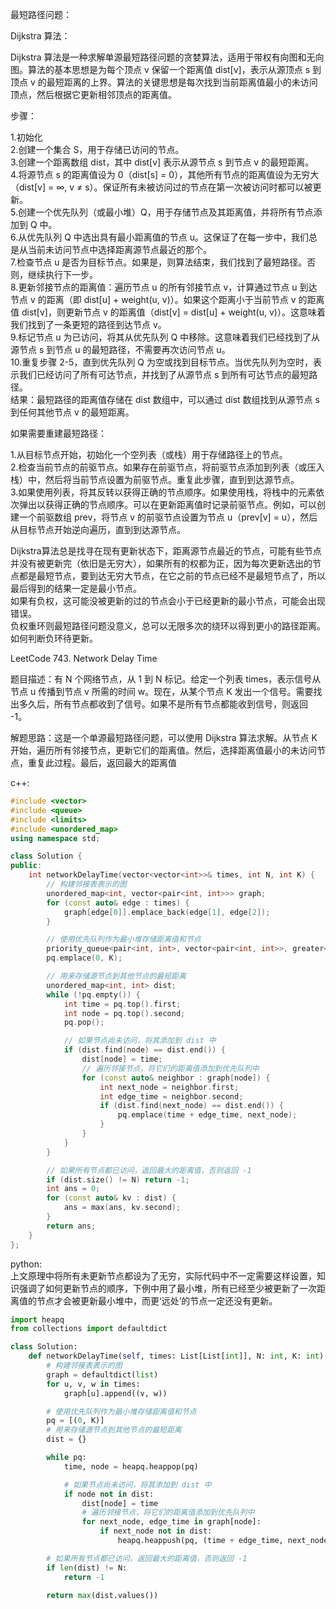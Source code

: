 最短路径问题：

Dijkstra 算法：  

Dijkstra 算法是一种求解单源最短路径问题的贪婪算法，适用于带权有向图和无向图。算法的基本思想是为每个顶点 v 保留一个距离值 dist[v]，表示从源顶点 s 到顶点 v 的最短距离的上界。算法的关键思想是每次找到当前距离值最小的未访问顶点，然后根据它更新相邻顶点的距离值。

步骤：

1.初始化  
2.创建一个集合 S，用于存储已访问的节点。  
3.创建一个距离数组 dist，其中 dist[v] 表示从源节点 s 到节点 v 的最短距离。  
4.将源节点 s 的距离值设为 0（dist[s] = 0），其他所有节点的距离值设为无穷大（dist[v] = ∞, v ≠ s）。保证所有未被访问过的节点在第一次被访问时都可以被更新。  
5.创建一个优先队列（或最小堆）Q，用于存储节点及其距离值，并将所有节点添加到 Q 中。  
6.从优先队列 Q 中选出具有最小距离值的节点 u。这保证了在每一步中，我们总是从当前未访问节点中选择距离源节点最近的那个。  
7.检查节点 u 是否为目标节点。如果是，则算法结束，我们找到了最短路径。否则，继续执行下一步。  
8.更新邻接节点的距离值：遍历节点 u 的所有邻接节点 v，计算通过节点 u 到达节点 v 的距离（即 dist[u] + weight(u, v)）。如果这个距离小于当前节点 v 的距离值 dist[v]，则更新节点 v 的距离值（dist[v] = dist[u] + weight(u, v)）。这意味着我们找到了一条更短的路径到达节点 v。  
9.标记节点 u 为已访问，将其从优先队列 Q 中移除。这意味着我们已经找到了从源节点 s 到节点 u 的最短路径，不需要再次访问节点 u。  
10.重复步骤 2-5，直到优先队列 Q 为空或找到目标节点。当优先队列为空时，表示我们已经访问了所有可达节点，并找到了从源节点 s 到所有可达节点的最短路径。  
结果：最短路径的距离值存储在 dist 数组中，可以通过 dist 数组找到从源节点 s 到任何其他节点 v 的最短距离。

如果需要重建最短路径：

1.从目标节点开始，初始化一个空列表（或栈）用于存储路径上的节点。  
2.检查当前节点的前驱节点。如果存在前驱节点，将前驱节点添加到列表（或压入栈）中，然后将当前节点设置为前驱节点。重复此步骤，直到到达源节点。  
3.如果使用列表，将其反转以获得正确的节点顺序。如果使用栈，将栈中的元素依次弹出以获得正确的节点顺序。可以在更新距离值时记录前驱节点。例如，可以创建一个前驱数组 prev，将节点 v 的前驱节点设置为节点 u（prev[v] = u），然后从目标节点开始逆向遍历，直到到达源节点。 

Dijkstra算法总是找寻在现有更新状态下，距离源节点最近的节点，可能有些节点并没有被更新完（依旧是无穷大），如果所有的权都为正，因为每次更新选出的节点都是最短节点，要到达无穷大节点，在它之前的节点已经不是最短节点了，所以最后得到的结果一定是最小节点。  
如果有负权，这可能没被更新的过的节点会小于已经更新的最小节点，可能会出现错误。  
负权重环则最短路径问题没意义，总可以无限多次的绕环以得到更小的路径距离。  
如何判断负环待更新。  

LeetCode 743. Network Delay Time

题目描述：有 N 个网络节点，从 1 到 N 标记。给定一个列表 times，表示信号从节点 u 传播到节点 v 所需的时间 w。现在，从某个节点 K 发出一个信号。需要找出多久后，所有节点都收到了信号。如果不是所有节点都能收到信号，则返回 -1。

解题思路：这是一个单源最短路径问题，可以使用 Dijkstra 算法求解。从节点 K 开始，遍历所有邻接节点，更新它们的距离值。然后，选择距离值最小的未访问节点，重复此过程。最后，返回最大的距离值

c++:
```c++
#include <vector>
#include <queue>
#include <limits>
#include <unordered_map>
using namespace std;

class Solution {
public:
    int networkDelayTime(vector<vector<int>>& times, int N, int K) {
        // 构建邻接表表示的图
        unordered_map<int, vector<pair<int, int>>> graph;
        for (const auto& edge : times) {
            graph[edge[0]].emplace_back(edge[1], edge[2]);
        }

        // 使用优先队列作为最小堆存储距离值和节点
        priority_queue<pair<int, int>, vector<pair<int, int>>, greater<pair<int, int>>> pq;
        pq.emplace(0, K);

        // 用来存储源节点到其他节点的最短距离
        unordered_map<int, int> dist;
        while (!pq.empty()) {
            int time = pq.top().first;
            int node = pq.top().second;
            pq.pop();

            // 如果节点尚未访问，将其添加到 dist 中
            if (dist.find(node) == dist.end()) {
                dist[node] = time;
                // 遍历邻接节点，将它们的距离值添加到优先队列中
                for (const auto& neighbor : graph[node]) {
                    int next_node = neighbor.first;
                    int edge_time = neighbor.second;
                    if (dist.find(next_node) == dist.end()) {
                        pq.emplace(time + edge_time, next_node);
                    }
                }
            }
        }

        // 如果所有节点都已访问，返回最大的距离值，否则返回 -1
        if (dist.size() != N) return -1;
        int ans = 0;
        for (const auto& kv : dist) {
            ans = max(ans, kv.second);
        }
        return ans;
    }
};

```
python:  
上文原理中将所有未更新节点都设为了无穷，实际代码中不一定需要这样设置，知识强调了如何更新节点的顺序，下例中用了最小堆，所有已经至少被更新了一次距离值的节点才会被更新最小堆中，而更‘远处’的节点一定还没有更新。  
```python
import heapq
from collections import defaultdict

class Solution:
    def networkDelayTime(self, times: List[List[int]], N: int, K: int) -> int:
        # 构建邻接表表示的图
        graph = defaultdict(list)
        for u, v, w in times:
            graph[u].append((v, w))

        # 使用优先队列作为最小堆存储距离值和节点
        pq = [(0, K)]
        # 用来存储源节点到其他节点的最短距离
        dist = {}

        while pq:
            time, node = heapq.heappop(pq)

            # 如果节点尚未访问，将其添加到 dist 中
            if node not in dist:
                dist[node] = time
                # 遍历邻接节点，将它们的距离值添加到优先队列中
                for next_node, edge_time in graph[node]:
                    if next_node not in dist:
                        heapq.heappush(pq, (time + edge_time, next_node))

        # 如果所有节点都已访问，返回最大的距离值，否则返回 -1
        if len(dist) != N:
            return -1

        return max(dist.values())
```

